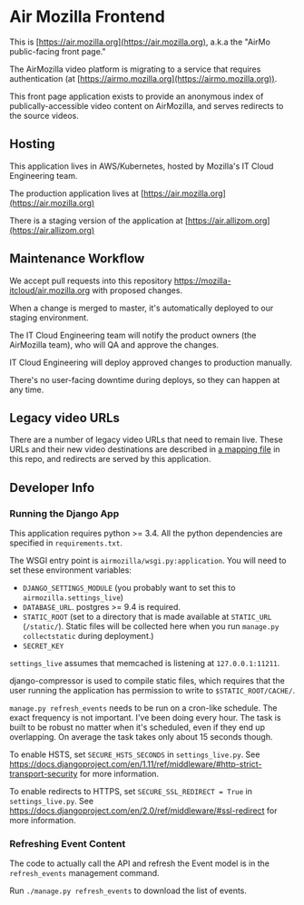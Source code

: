 # Air Mozilla Frontend

This is [https://air.mozilla.org](https://air.mozilla.org), a.k.a the
"AirMo public-facing front page."

The AirMozilla video platform is migrating to a service that requires authentication
(at [https://airmo.mozilla.org](https://airmo.mozilla.org)).

This front page application exists to provide an anonymous index of publically-accessible
video content on AirMozilla, and serves redirects to the source videos.

## Hosting

This application lives in AWS/Kubernetes, hosted by Mozilla's IT Cloud Engineering team.

The production application lives at [https://air.mozilla.org](https://air.mozilla.org)

There is a staging version of the application at [https://air.allizom.org](https://air.allizom.org)

## Maintenance Workflow

We accept pull requests into this repository
[https://mozilla-itcloud/air.mozilla.org](https://mozilla-itcloud/air.mozilla.org)
with proposed changes.

When a change is merged to master, it's automatically deployed to our staging environment.

The IT Cloud Engineering team will notify the product owners (the AirMozilla team),
who will QA and approve the changes.

IT Cloud Engineering will deploy approved changes to production manually.

There's no user-facing downtime during deploys, so they can happen at any time.

## Legacy video URLs

There are a number of legacy video URLs that need to remain live.
These URLs and their new video destinations are described in
[a mapping file](nubis/puppet/files/airmolegacyurlsmap.txt)
in this repo, and redirects are served by this application.

## Developer Info

### Running the Django App

This application requires python >= 3.4. All the python dependencies are
specified in `requirements.txt`.

The WSGI entry point is `airmozilla/wsgi.py:application`. You will need to set
these environment variables:

- `DJANGO_SETTINGS_MODULE` (you probably want to set this to `airmozilla.settings_live`)
- `DATABASE_URL`. postgres >= 9.4 is required.
- `STATIC_ROOT` (set to a directory that is made available at `STATIC_URL`
  (`/static/`). Static files will be collected here when you run `manage.py
  collectstatic` during deployment.)
- `SECRET_KEY`

`settings_live` assumes that memcached is listening at `127.0.0.1:11211`.

django-compressor is used to compile static files, which requires that the user
running the application has permission to write to `$STATIC_ROOT/CACHE/`.

`manage.py refresh_events` needs to be run on a cron-like schedule. The exact
frequency is not important. I've been doing every hour. The task is built to be
robust no matter when it's scheduled, even if they end up overlapping. On
average the task takes only about 15 seconds though.

To enable HSTS, set `SECURE_HSTS_SECONDS` in `settings_live.py`. See
<https://docs.djangoproject.com/en/1.11/ref/middleware/#http-strict-transport-security>
for more information.

To enable redirects to HTTPS, set `SECURE_SSL_REDIRECT = True` in
`settings_live.py`. See
<https://docs.djangoproject.com/en/2.0/ref/middleware/#ssl-redirect> for more
information.

### Refreshing Event Content

The code to actually call the API and refresh the Event model is in the
`refresh_events` management command.

Run `./manage.py refresh_events` to download the list of events.
